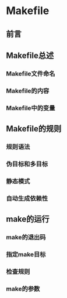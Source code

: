 # Makefile

## 前言



## Makefile总述



### Makefile文件命名

### Makefile的内容

### Makefile中的变量



## Makefile的规则


### 规则语法

### 伪目标和多目标

### 静态模式

### 自动生成依赖性



## make的运行


### make的退出码

### 指定make目标

### 检查规则

### make的参数

